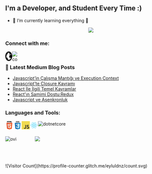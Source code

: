 
## I'm a Developer, and Student Every Time :)

- 🌱 I’m currently learning everything 🤣
<img align= "right" width= "240" src= "https://pa1.narvii.com/6580/8098c6e9207376889eeb0532d9f5a0723c4d73f5_hq.gif"/>
<br>




### Connect with me:
<p align="left">

<a href="https://medium.com/@eyluldnzcn" target="blank"><img align="left" alt=" " width="22px" src="https://raw.githubusercontent.com/iconic/open-iconic/master/svg/globe.svg" alt="eyluldnz" height="30" width="40" /></a>
<a href="https://www.linkedin.com/in/eyluldnzcn" target="blank"><img align="left" alt="codeSTACKr | LinkedIn" width="22px" src="https://cdn.jsdelivr.net/npm/simple-icons@v3/icons/linkedin.svg" alt="eyluldnz" height="30" width="40" /></a>
  </p>
  </br>


### 📕 Latest Medium Blog Posts

<!-- BLOG-POST-LIST:START -->

- [Javascript’in Çalışma Mantığı ve Execution Context](https://medium.com/@eyluldnzcn/javascriptin-%C3%A7al%C4%B1%C5%9Fma-mant%C4%B1%C4%9F%C4%B1-ve-execution-context-59fc75bdb346)
- [Javascript’te Closure Kavramı](https://medium.com/@eyluldnzcn/javascriptte-closure-kavram%C4%B1-40d9e46b8324?p=40d9e46b8324)
- [React İle İlgili Temel Kavramlar](https://medium.com/@eyluldnzcn/react-i%CC%87le-i%CC%87lgili-temel-kavramlar-b8e80b92cc2b)
- [React'ın Samimi Dostu:Redux](https://medium.com/@eyluldnzcn/react%C4%B1n-samimi-dostu-redux-6d0eb1b5bc1c?p=6d0eb1b5bc1c)
- [Javascript ve Asenkronluk](https://medium.com/@eyluldnzcn/javascript-ve-asenkronluk-1a4bb43b9276)
<!-- BLOG-POST-LIST:END -->



### Languages and Tools:


<img align="left" alt="HTML5" width="26px" src="https://raw.githubusercontent.com/github/explore/80688e429a7d4ef2fca1e82350fe8e3517d3494d/topics/html/html.png" />
<img align="left" alt="CSS3" width="26px" src="https://raw.githubusercontent.com/github/explore/80688e429a7d4ef2fca1e82350fe8e3517d3494d/topics/css/css.png" />

<img align="left" alt="JavaScript" width="26px" src="https://raw.githubusercontent.com/github/explore/80688e429a7d4ef2fca1e82350fe8e3517d3494d/topics/javascript/javascript.png" />
<img align="left" alt="React" width="26px" src="https://raw.githubusercontent.com/github/explore/80688e429a7d4ef2fca1e82350fe8e3517d3494d/topics/react/react.png" />
 <img src="https://upload.wikimedia.org/wikipedia/commons/thumb/e/ee/.NET_Core_Logo.svg/2048px-.NET_Core_Logo.svg.png" alt="dotnetcore" width="26" /> 

<br>
<br >

<p><img align="left" src="https://github-readme-stats.vercel.app/api/top-langs?username=eyluldnz&show_icons=true&locale=en&layout=compact&theme=gruvbox" alt="ovi" /></p>
<p><img align="right" src="https://github-readme-stats.vercel.app/api?username=eyluldnz&show_icons=true&locale=en&theme=gruvbox"  width="410" /></p>
<br><br><br><br><br>
![Visitor Count](https://profile-counter.glitch.me/eyluldnz/count.svg)


